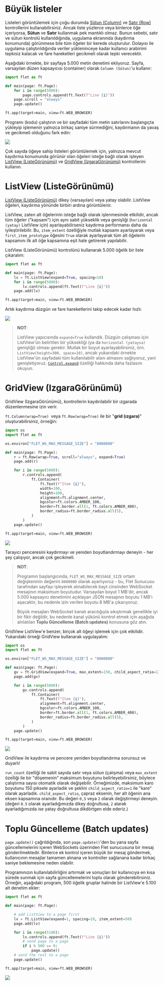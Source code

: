 # Büyük listeler

Listeleri görüntülemek için çoğu durumda  [Sütun (Column)](https://flet.dev/docs/controls/column) ve [Satır (Row)](https://flet.dev/docs/controls/row) kontrollerini 
kullanabilirsiniz. Ancak liste yüzlerce veya binlerce öğe içeriyorsa, **Sütun** ve **Satır** kullanmak pek mantıklı olmaz. Bunun sebebi, satır ve sütun kontrolü kullanıldığında, uygulama ekranında (kaydırma konumunda) görünmese bile tüm öğeler bir kerede oluşturulur. Dolayısı ile uygulama çalıştırıldığında veriler yükleninceye kadar kullanıcı arabirimi tepkisiz kalacak ve fare hareketleri gecikmeli olarak tepki verecektir. 

Aşağıdaki örnekte, bir sayfaya 5.000 metin denetimi ekliyoruz. Sayfa, varsayılan düzen kapsayıcısı (container) olarak `Column (Sütun)`'u kullanır:

```python
import flet as ft

def main(page: ft.Page):
    for i in range(5000):
        page.controls.append(ft.Text(f"Line {i}"))
    page.scroll = "always"
    page.update()

ft.app(target=main, view=ft.WEB_BROWSER)
```

Programı (kodu) çalıştırın ve bir sayfadaki tüm metin satırlarını başlangıçta yükleyip 
işlemenin yalnızca birkaç saniye sürmediğini, kaydırmanın da yavaş ve gecikmeli olduğunu fark edin:

![](https://flet.dev/img/docs/getting-started/scroll-column.gif)

Çok  sayıda öğeye sahip listeleri görüntülemek için, yalnızca mevcut 
kaydırma konumunda görünür olan öğeleri isteğe bağlı olarak işleyen 
[ListView (ListeGörünümü)](https://flet.dev/docs/controls/listview) ve [GridView (IzgaraGörünümü)](https://flet.dev/docs/controls/gridview) kontrollerini kullanın.

# ListView (ListeGörünümü)

[ListView (ListeGörünümü)](https://flet.dev/docs/controls/listview) dikey (varsayılan) veya yatay olabilir. ListView öğeleri, kaydırma yönünde birbiri ardına görüntülenir.

ListView, zaten alt öğelerinin isteğe bağlı olarak işlenmesinde etkilidir, ancak tüm öğeler ("kapsam") için aynı sabit yükseklik veya genişliği (`horizontal (yatay)` ListView için) ayarlayabilirseniz kaydırma performansı daha da iyileştirilebilir. Bu, `item_extent` özelliğiyle mutlak kapsamı ayarlayarak veya `first_item_prototype` öğesini `True` olarak ayarlayarak tüm alt öğelerin kapsamını ilk alt öğe kapsamına eşit hale getirerek yapılabilir.

ListView (ListeGörünümü) kontrolünü kullanarak 5.000 öğelik bir liste çıkaralım:

```python
import flet as ft

def main(page: ft.Page):
    lv = ft.ListView(expand=True, spacing=10)
    for i in range(5000):
        lv.controls.append(ft.Text(f"Line {i}"))
    page.add(lv)

ft.app(target=main, view=ft.WEB_BROWSER)
```

Artık kaydırma düzgün ve fare hareketlerini takip edecek kadar hızlı:

![](https://flet.dev/img/docs/getting-started/scroll-listview.gif)

> **NOT**:
> 
> ListView yapıcısında `expand=True` kullandık. Düzgün çalışması için ListView'ün belirtilen bir yüksekliği (ya da `horizontal (yataysa)` genişliği) olması gerekir. 
> Mutlak bir boyut ayarlayabilirsiniz, örn. `ListView(height=300, space=10)`, ancak yukarıdaki örnekte ListView'ün sayfadaki tüm kullanılabilir alanı almasını sağlıyoruz, yani genişletiyoruz. [`Control.expand`](https://flet.dev/docs/controls#expand) özelliği hakkında daha fazlasını okuyun.

# GridView (IzgaraGörünümü)

GridView (IzgaraGörünümü), kontrollerin kaydırılabilir bir ızgarada düzenlenmesine izin verir.

`ft.Column(wrap=True) `veya `ft.Row(wrap=True)` ile bir "**grid (ızgara)**" oluşturabilirsiniz, örneğin:

```python
import os
import flet as ft

os.environ["FLET_WS_MAX_MESSAGE_SIZE"] = "8000000"

def main(page: ft.Page):
    r = ft.Row(wrap=True, scroll="always", expand=True)
    page.add(r)

    for i in range(5000):
        r.controls.append(
            ft.Container(
                ft.Text(f"Item {i}"),
                width=100,
                height=100,
                alignment=ft.alignment.center,
                bgcolor=ft.colors.AMBER_100,
                border=ft.border.all(1, ft.colors.AMBER_400),
                border_radius=ft.border_radius.all(5),
            )
        )
    page.update()

ft.app(target=main, view=ft.WEB_BROWSER)
```

![](https://flet.dev/img/docs/getting-started/row-wrap-as-grid.png)

Tarayıcı penceresini kaydırmayı ve yeniden boyutlandırmayı deneyin - her şey çalışıyor, ancak çok gecikmeli.

> **NOT**:
> 
> Programın  başlangıcında, `FLET_WS_MAX_MESSAGE_SIZE` ortam değişkeninin değerini `8000000` olarak ayarlıyoruz - bu, Flet Sunucusu tarafından sayfayı 
> işleyerek alınabilecek bayt cinsinden WebSocket mesajının maksimum boyutudur. Varsayılan boyut 1 MB'dir, ancak 5.000 kapsayıcı denetimini 
> açıklayan JSON mesajının boyutu 1 MB'ı aşacaktır, bu nedenle izin verilen boyutu 8 MB'a çıkarıyoruz.
> 
> Büyük mesajları WebSocket kanalı aracılığıyla sıkıştırmak genellikle iyi bir fikir değildir, bu nedenle kanal yükünü kontrol etmek için aşağıda alnlatılan **Toplu Güncelleme (Batch updates)** konusuna göz atın.

GridView ListView'e benzer, birçok alt öğeyi işlemek için çok etkilidir. Yukarıdaki örneği GridView kullanarak uygulayalım:

```python
import os
import flet as ft

os.environ["FLET_WS_MAX_MESSAGE_SIZE"] = "8000000"

def main(page: ft.Page):
    gv = ft.GridView(expand=True, max_extent=150, child_aspect_ratio=1)
    page.add(gv)

    for i in range(5000):
        gv.controls.append(
            ft.Container(
                ft.Text(f"Item {i}"),
                alignment=ft.alignment.center,
                bgcolor=ft.colors.AMBER_100,
                border=ft.border.all(1, ft.colors.AMBER_400),
                border_radius=ft.border_radius.all(5),
            )
        )
    page.update()

ft.app(target=main, view=ft.WEB_BROWSER)
```

![](https://flet.dev/img/docs/getting-started/grid-view.png)

GridView ile kaydırma ve pencere yeniden boyutlandırma sorunsuz ve duyarlı!

`run_count` özelliği ile sabit sayıda satır veya sütun (çalışma) veya `max_extent` 
özelliği ile bir "döşemenin" maksimum boyutunu belirleyebilirsiniz, böylece çalıştırma sayısı otomatik olarak değişebilir. Örneğimizde, maksimum karo boyutunu 150 piksele ayarladık ve şeklini `child_aspect_ratio=1` ile "kare" olarak ayarladık. `child_aspect_ratio`, çapraz eksenin, her alt öğenin ana eksen kapsamına oranıdır. Bu değeri `0,5` veya `2` olarak değiştirmeyi deneyin. (değeri `0.5` olarak ayarladığımızda dikey doğrultusa, `2` alarak ayarladığımızda ise yatay doğrultusa dikdörtgen elde ederiz.)

# Toplu Güncelleme (Batch updates)

`page.update()` çağrıldığında, son `page.update()`'den bu yana sayfa güncellemelerini 
içeren WebSockets üzerinden Flet sunucusuna bir mesaj gönderilmektedir. Binlerce
 ek kontrol içeren büyük bir mesaj göndermek, kullanıcının mesajlar tamamen alınana ve kontroller sağlanana kadar birkaç saniye beklemesine neden olabilir.

Programınızın kullanılabilirliğini artırmak ve sonuçları bir kullanıcıya en kısa sürede sunmak için sayfa güncellemelerini toplu olarak gönderebilirsiniz. Örneğin, aşağıdaki program, 500 öğelik gruplar halinde bir ListView'e 5.100 alt denetim ekler:

```python
import flet as ft

def main(page: ft.Page):

    # add ListView to a page first
    lv = ft.ListView(expand=1, spacing=10, item_extent=50)
    page.add(lv)

    for i in range(5100):
        lv.controls.append(ft.Text(f"Line {i}"))
        # send page to a page
        if i % 500 == 0:
            page.update()
    # send the rest to a page
    page.update()

ft.app(target=main, view=ft.WEB_BROWSER)
```

![](https://flet.dev/img/docs/getting-started/sending-page-updates-in-batches.png)
